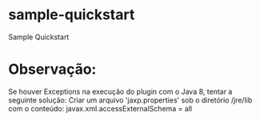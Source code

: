 # sample-quickstart
Sample Quickstart

# Observação:
Se houver Exceptions na execução do plugin com o Java 8, tentar a seguinte solução:
Criar um arquivo 'jaxp.properties' sob o diretório <jdk8>/jre/lib com o conteúdo:
javax.xml.accessExternalSchema = all